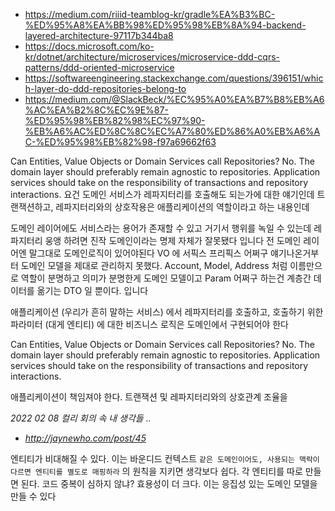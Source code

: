 - https://medium.com/riiid-teamblog-kr/gradle%EA%B3%BC-%ED%95%A8%EA%BB%98%ED%95%98%EB%8A%94-backend-layered-architecture-97117b344ba8
- https://docs.microsoft.com/ko-kr/dotnet/architecture/microservices/microservice-ddd-cqrs-patterns/ddd-oriented-microservice
- https://softwareengineering.stackexchange.com/questions/396151/which-layer-do-ddd-repositories-belong-to
- https://medium.com/@SlackBeck/%EC%95%A0%EA%B7%B8%EB%A6%AC%EA%B2%8C%EC%9E%87-%ED%95%98%EB%82%98%EC%97%90-%EB%A6%AC%ED%8C%8C%EC%A7%80%ED%86%A0%EB%A6%AC-%ED%95%98%EB%82%98-f97a69662f63


Can Entities, Value Objects or Domain Services call Repositories?
No. The domain layer should preferably remain agnostic to repositories. Application services should take on the responsibility of transactions and repository interactions.
요건 도메인 서비스가 레파지터리를 호출해도 되는가에 대한 얘기인데
트랜잭션하고, 레파지터리와의 상호작용은 애플리케이션의 역할이라고 하는 내용인데

도메인 레이어에도 서비스라는 용어가 존재할 수 있고 거기서 행위를 녹일 수 있는데
레파지터리 웅앵 하려면 진작 도메인이라는 명제 자체가 잘못됐다 입니다 전
도메인 레이어엔 말그대로 도메인로직이 있어야된다
VO 에 서픽스 프리픽스 어쩌구 얘기나온거부터 도메인 모델을 제대로 관리하지 못했다.
Account, Model, Address 처럼 이름만으로 역할이 분명하고 의미가 분명한게 도메인 모델이고 Param 어쩌구 하는건 계층간 데이터를 옮기는 DTO 일 뿐이다. 입니다

애플리케이션 (우리가 흔히 말하는 서비스) 에서 레파지터리를 호출하고, 호출하기 위한 파라미터 (대게 엔티티) 에 대한 비즈니스 로직은 도메인에서 구현되어야 한다


Can Entities, Value Objects or Domain Services call Repositories?
No. The domain layer should preferably remain agnostic to repositories. Application services should take on the responsibility of transactions and repository interactions.

애플리케이션이 책임져야 한다.
트랜잭션 및 레파지터리와의 상호관계 조율을


_2022 02 08 컬리 회의 속 내 생각들 .._


- _http://jaynewho.com/post/45_

엔티티가 비대해질 수 있다. 이는 바운디드 컨텍스트 `같은 도메인이어도, 사용되는 맥락이 다르면 엔티티를 별도로 매핑하라` 의 원칙을 지키면 생각보다 쉽다.
각 엔티티를 따로 만들면 된다.
코드 중복이 심하지 않냐? 효용성이 더 크다. 이는 응집성 있는 도메인 모델을 만들 수 있다
